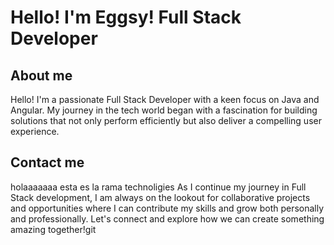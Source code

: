 # Hello! I'm Eggsy! Full Stack Developer
## About me
Hello! I'm a passionate Full Stack Developer with a keen focus on Java and Angular. My journey in the tech world began with a fascination for building solutions that not only perform efficiently but also deliver a compelling user experience.
## Contact me
holaaaaaaa
esta es la rama 
technoligies
As I continue my journey in Full Stack development, I am always on the lookout for collaborative projects and opportunities where I can contribute my skills and grow both personally and professionally. Let's connect and explore how we can create something amazing together!git 